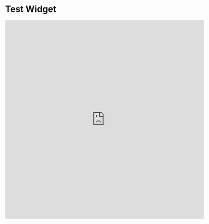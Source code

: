# Test Widget

<iframe
    name="Cutwise Player"
    width="640"
    height="640"
    frameborder="0"
    sandbox="allow-same-origin allow-scripts allow-presentation"
    src="https://widget.cutwise.com/video/333?sp=51&autoplay=1"
    allowfullscreen
></iframe>
